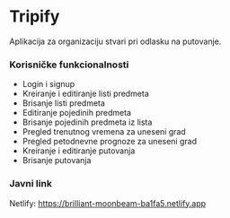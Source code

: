 # Tripify
Aplikacija za organizaciju stvari pri odlasku na putovanje.

### Korisničke funkcionalnosti
- Login i signup
- Kreiranje i editiranje listi predmeta
- Brisanje listi predmeta
- Editiranje pojedinih predmeta
- Brisanje pojedinih predmeta iz lista
- Pregled trenutnog vremena za uneseni grad
- Pregled petodnevne prognoze za uneseni grad
- Kreiranje i editiranje putovanja
- Brisanje putovanja

### Javni link
Netlify: https://brilliant-moonbeam-ba1fa5.netlify.app
